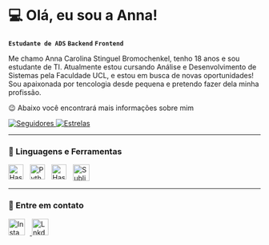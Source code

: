 # 💻 Olá, eu sou a Anna! 
**`Estudante de ADS`** **`Backend`** **`Frontend`**

Me chamo Anna Carolina Stinguel Bromochenkel, tenho 18 anos e sou estudante de TI. Atualmente estou cursando Análise e Desenvolvimento de Sistemas pela Faculdade UCL, e estou em busca de novas oportunidades! Sou apaixonada por tencologia desde pequena e pretendo fazer dela minha profissão.

😉 Abaixo você encontrará mais informações sobre mim

</a> 
    <a href="https://github.com/AnnacBromochenkel?tab=followers">
        <img 
            alt="Seguidores" 
            title="Me siga no GitHub" 
            src="https://custom-icon-badges.demolab.com/github/followers/AnnacBromochenkel?color=1c68e5&labelColor=175ac8&style=for-the-badge&logo=github&label=Seguidores&logoColor=white"
        />
    </a>
    <a href="https://github.com/AnnacBromochenkel">
        <img 
            alt="Estrelas" 
            title="Estrelas GitHub" 
            src="https://custom-icon-badges.demolab.com/github/stars/AnnacBromochenkel?color=be18ec&style=for-the-badge&labelColor=af14d9&logo=star&label=estrelas"
        />
    </a>
</p

---
---

### 🤖 Linguagens e Ferramentas

<img
    align="left" 
    alt="Haskell" 
    title="Haskell"
    width="30px" 
    style="padding-right: 10px;" 
    src="https://cdn.jsdelivr.net/gh/devicons/devicon@latest/icons/haskell/haskell-original.svg" 
/>
<img 
    align="left" 
    alt="Python" 
    title="Python"
    width="30px" 
    style="padding-right: 10px;" 
    src="https://cdn.jsdelivr.net/gh/devicons/devicon@latest/icons/python/python-original.svg"
/>
<img
    align="left" 
    alt="Haskell" 
    title="VSCode"
    width="30px" 
    style="padding-right: 10px;" 
    src="https://cdn.jsdelivr.net/gh/devicons/devicon@latest/icons/vscode/vscode-original.svg"
/>
<img
     align="left" 
    alt="Sublime" 
    title="Sublime Text"
    width="33px" 
    style="padding-right: 10px;" 
    src="https://img.icons8.com/?size=100&id=6RHskkZGRABM&format=png&color="
/>

<br/>
<br/>

---

### 🤝 Entre em contato

</a> 
    <a href="https://www.instagram.com/_annaacsb?igsh=MWQ2ZjRzcHNlNnZjZQ==">
        <img 
            alt="Insta" 
            title="Instagram" 
             width="33px" 
            style="padding-right: 10px;" 
            src="https://img.icons8.com/?size=100&id=Xy10Jcu1L2Su&format=png&color=000000"
        />
    </a>
    <a href="https://www.linkedin.com/in/annastinguel-ti/">
        <img 
            alt="Lnkd" 
            title="LinkedIn" 
            width="33px" 
            style="padding-right: 10px;" 
            src="https://img.icons8.com/?size=100&id=xuvGCOXi8Wyg&format=png&color=000000"
        />
    </a>
</p
